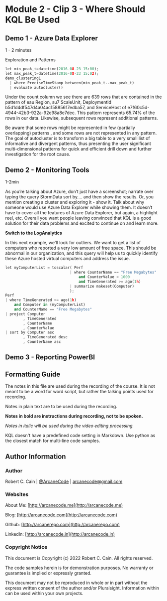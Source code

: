 # Module 2 - Clip 3 - Where Should KQL Be Used

## Demo 1 - Azure Data Explorer

1 - 2 minutes


Exploration and Patterns

```python
let min_peak_t=datetime(2016-08-23 15:00);
let max_peak_t=datetime(2016-08-23 15:02);
demo_clustering1
  | where PreciseTimeStamp between(min_peak_t..max_peak_t)
  | evaluate autocluster()
```

Under the count column we see there are 639 rows that are contained in the pattern of eau Region, su7 ScaleUnit, DeploymentId b5d1d4df547d4a04ac15885617edba57, and ServiceHost of e7f60c5d-4944-42b3-922a-92e98a8e7dec. This pattern represents 65.74% of the rows in our data. Likewise, subsequent rows represent additional patterns.

Be aware that some rows might be represented in few (partially overlapping) patterns , and some rows are not represented in any pattern. The goal of autocluster is to transform a big table to a very small list of informative and divergent patterns, thus presenting the user significant multi-dimensional patterns for quick and efficient drill down and further investigation for the root cause.


## Demo 2 - Monitoring Tools

1-2min

As you’re talking about Azure, don’t just have a screenshot; narrate over typing the query StormData sort by…. and then show the results. Or, you mention creating a cluster and exploring it - show it.  Talk about why someone would use Azure Data Explorer while showing them. It doesn’t have to cover all the features of Azure Data Explorer, but again, a highlight reel, etc.
Overall you want people leaving convinced that KQL is a good solution for their data problems and excited to continue on and learn more.

**Switch to the LogAnalytics**

In this next example, we'll look for outliers. We want to get a list of computers who reported a very low amount of free space. This should be abnormal in our organization, and this query will help us to quickly identify these Azure hosted virtual computers and address the issue.

```python
let myComputerList = toscalar( Perf
                             | where CounterName == "Free Megabytes"
                                 and CounterValue < 1000
                                 and TimeGenerated >= ago(1h)
                             | summarize makeset(Computer)
                             );
Perf
| where TimeGenerated >= ago(1h)
    and Computer in (myComputerList)
    and CounterName == "Free Megabytes"
| project Computer 
        , TimeGenerated 
        , CounterName 
        , CounterValue 
| sort by Computer asc  
        , TimeGenerated desc
        , CounterName asc
```

## Demo 3 - Reporting PowerBI



## Formatting Guide

The notes in this file are used during the recording of the course. It is not meant to be a word for word script, but rather the talking points used for recording.

Notes in plain text are to be used during the recording.

**Notes in bold are instructions during recording, not to be spoken.**

_Notes in italic will be used during the video editing processing._

KQL doesn't have a predefined code setting in Markdown. Use python as the closest match for multi-line code samples.

## Author Information

### Author

Robert C. Cain | [@ArcaneCode](https://twitter.com/arcanecode) | arcanecode@gmail.com

### Websites

About Me: [http://arcanecode.me](http://arcanecode.me)

Blog: [http://arcanecode.com](http://arcanecode.com)

Github: [http://arcanerepo.com](http://arcanerepo.com)

LinkedIn: [http://arcanecode.in](http://arcanecode.in)

### Copyright Notice

This document is Copyright (c) 2022 Robert C. Cain. All rights reserved.

The code samples herein is for demonstration purposes. No warranty or guarantee is implied or expressly granted.

This document may not be reproduced in whole or in part without the express written consent of the author and/or Pluralsight. Information within can be used within your own projects.

